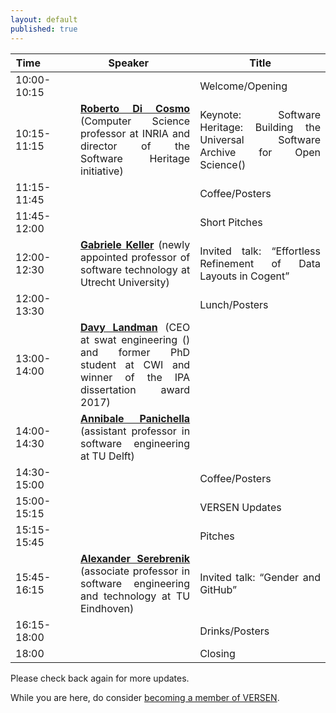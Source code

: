 ```yaml
---
layout: default
published: true
---
```


<table class="table borderless nowrap" cellspacing="10">
<thead>
<tr>
<th style="text-align: center"><font size="3.5">Time</font>&nbsp;&nbsp;&nbsp;&nbsp;&nbsp;&nbsp;&nbsp;&nbsp;&nbsp;&nbsp;&nbsp;</th>
<th style="text-align: center"><font size="3.5">Speaker</font>&nbsp;&nbsp;&nbsp;&nbsp;&nbsp;</th>
<th style="text-align: center"><font size="3.5">Title</font></th>
</tr>
</thead>
<tbody>
<tr>
<td style="text-align: justify">10:00-10:15</td>
<td style="text-align: justify"><b class="keywords"></td>
<td style="text-align: justify">Welcome/Opening</td>
</tr>
<tr>
<td style="text-align: justify">10:15-11:15</td>
<td style="text-align: justify"><b class="keywords"> <a href="www.dicosmo.org/bio.html">Roberto Di Cosmo</a></b> (Computer Science professor at INRIA and director of the Software Heritage initiative)</td>
<td style="text-align: justify">Keynote: Software Heritage: Building the Universal Software 
Archive for Open Science(<https://www.softwareheritage.org/>)</td>
</tr>
<tr>
<td style="text-align: justify">11:15-11:45</td>
<td style="text-align: justify"><b class="keywords"></td>
<td style="text-align: justify">Coffee/Posters</td>
</tr>
<tr>
<td style="text-align: justify">11:45-12:00</td>
<td style="text-align: justify"><b class="keywords"></b></td>
<td style="text-align: justify">Short Pitches</td>
</tr>
<tr>
<td style="text-align: justify">12:00-12:30</td>
<td style="text-align: justify"><b class="keywords"><a href="https://www.uu.nl/staff/GKKeller">Gabriele Keller</a></b> (newly 
appointed professor of software technology at Utrecht University)</td>
<td style="text-align: justify">Invited talk: “Effortless Refinement of Data Layouts in Cogent”</td>
</tr>
<tr>
<td style="text-align: justify">12:00-13:30</td>
<td style="text-align: justify"></td>
<td style="text-align: justify">Lunch/Posters</td>
</tr>
<tr>
<td style="text-align: justify">13:00-14:00</td>
<td style="text-align: justify"><b class="keywords"><a href="https://www.davylandman.nl">Davy Landman</a></b> (CEO 
at swat engineering (<https://www.swat.engineering/>) and former PhD student at CWI and winner of the IPA dissertation award 2017)</td>
<td style="text-align: justify"></td>
</tr>
<tr>
<td style="text-align: justify">14:00-14:30</td>
<td style="text-align: justify"><b class="keywords"><a href="https://www.tudelft.nl/staff/a.panichella/">Annibale Panichella</a></b> (assistant professor in software engineering at TU Delft)</td>
<td style="text-align: justify"></td>
</tr>
<tr>
<td style="text-align: justify">14:30-15:00</td>
<td style="text-align: justify"><b class="keywords"></b></td>
<td style="text-align: justify">Coffee/Posters</td>
</tr>
<tr>
<td style="text-align: justify">15:00-15:15</td>
<td style="text-align: justify"></td>
<td style="text-align: justify">VERSEN Updates</td>
</tr>
<tr>
<td style="text-align: justify">15:15-15:45</td>
<td style="text-align: justify"><b class="keywords"></b></td>
<td style="text-align: justify">Pitches</td>
</tr>
<tr>
<td style="text-align: justify">15:45-16:15</td>
<td style="text-align: justify"><b class="keywords"><a href="http://www.win.tue.nl/~aserebre/">Alexander Serebrenik</a></b> (associate professor in software engineering and technology at TU Eindhoven)</td>
<td style="text-align: justify">Invited talk: “Gender and GitHub”</td>
</tr>
<tr>
<td style="text-align: justify">16:15-18:00</td>
<td style="text-align: justify"></td>
<td style="text-align: justify">Drinks/Posters</td>
</tr>
<tr>
<td style="text-align: justify">18:00</td>
<td style="text-align: justify"><b class="keywords"></b></td>
<td style="text-align: justify">Closing</td>
</tr>
</tbody>
</table>

Please check back again for more updates.

While you are here, do consider [becoming a member of VERSEN](http://versen.nl/user_signup).

